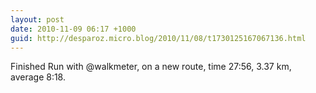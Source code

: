 ```yaml
---
layout: post
date: 2010-11-09 06:17 +1000
guid: http://desparoz.micro.blog/2010/11/08/t1730125167067136.html
---
```

Finished Run with @walkmeter, on a new route, time 27:56, 3.37 km, average 8:18.
